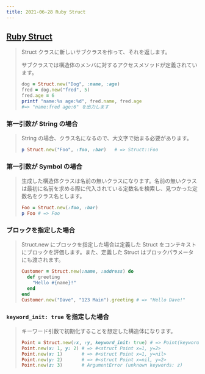```yaml
---
title: 2021-06-28 Ruby Struct
---
```


## [Ruby Struct](https://docs.ruby-lang.org/ja/latest/method/Struct/s/new.html)

> Struct クラスに新しいサブクラスを作って、それを返します。
>
> サブクラスでは構造体のメンバに対するアクセスメソッドが定義されています。
>
> ```rb
> dog = Struct.new("Dog", :name, :age)
> fred = dog.new("fred", 5)
> fred.age = 6
> printf "name:%s age:%d", fred.name, fred.age
> #=> "name:fred age:6" を出力します
> ```

### 第一引数が String の場合

>  String の場合、クラス名になるので、大文字で始まる必要があります。
>
> ```rb
> p Struct.new("Foo", :foo, :bar)   # => Struct::Foo
> ```

### 第一引数が Symbol の場合

> 生成した構造体クラスは名前の無いクラスになります。名前の無いクラスは最初に名前を求める際に代入されている定数名を検索し、見つかった定数名をクラス名とします。
>
> ```rb
> Foo = Struct.new(:foo, :bar)
> p Foo # => Foo
> ```

### ブロックを指定した場合

> Struct.new にブロックを指定した場合は定義した Struct をコンテキストにブロックを評価します。また、定義した Struct はブロックパラメータにも渡されます。
>
> ```rb
> Customer = Struct.new(:name, :address) do
>   def greeting
>     "Hello #{name}!"
>   end
> end
> Customer.new("Dave", "123 Main").greeting # => "Hello Dave!"
> ```

### `keyword_init: true` を指定した場合

> キーワード引数で初期化することを想定した構造体になります。
>
> ```rb
> Point = Struct.new(:x, :y, keyword_init: true) # => Point(keyword_init: true)
> Point.new(x: 1, y: 2) # => #<struct Point x=1, y=2>
> Point.new(x: 1)       # => #<struct Point x=1, y=nil>
> Point.new(y: 2)       # => #<struct Point x=nil, y=2>
> Point.new(z: 3)       # ArgumentError (unknown keywords: z)
> ```
